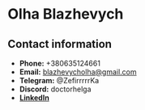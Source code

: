 # **Olha Blazhevych**

## **Contact information**
* __Phone:__ +380635124661
* __Email:__ blazhevycholha@gmail.com
* __Telegram:__ @ZefirrrrrKa
* __Discord:__ doctorhelga
* [__LinkedIn__](https://www.linkedin.com/in/olha-blazhevych-51a4ab21b)

